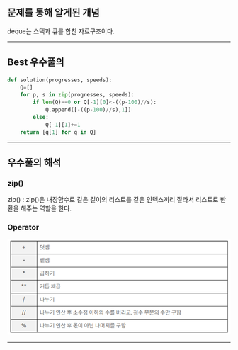 ## 문제를 통해 알게된 개념
deque는 스택과 큐를 합친 자료구조이다.

---

## Best 우수풀의
``` python
def solution(progresses, speeds):
    Q=[]
    for p, s in zip(progresses, speeds):
        if len(Q)==0 or Q[-1][0]<-((p-100)//s):
            Q.append([-((p-100)//s),1])
        else:
            Q[-1][1]+=1
    return [q[1] for q in Q]
``` 
---
## 우수풀의 해석

### zip()

zip() : zip()은 내장함수로 같은 길이의 리스트를 같은 인덱스끼리 잘라서 리스트로 반환을 해주는 역할을 한다.

### Operator

![screensh](./Operator.png)

---


